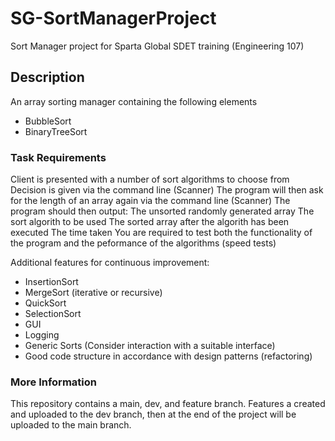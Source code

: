 # SG-SortManagerProject
Sort Manager project for Sparta Global SDET training (Engineering 107)

## Description

An array sorting manager containing the following elements

- BubbleSort
- BinaryTreeSort


### Task Requirements

Client is presented with a number of sort algorithms to choose from
Decision is given via the command line (Scanner)
The program will then ask for the length of an array again via the command line (Scanner)
The program should then output:
The unsorted randomly generated array
The sort algorith to be used
The sorted array after the algorith has been executed
The time taken
You are required to test both the functionality of the program and the peformance of the algorithms (speed tests)

 
Additional features for continuous improvement:
- InsertionSort
- MergeSort (iterative or recursive)
- QuickSort
- SelectionSort
- GUI
- Logging
- Generic Sorts (Consider interaction with a suitable interface)
- Good code structure in accordance with design patterns (refactoring)


### More Information

This repository contains a main, dev, and feature branch. Features a created and uploaded to the dev branch, then at the end
of the project will be uploaded to the main branch.
